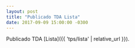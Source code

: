 ```yaml
---
layout: post
title: "Publicado TDA Lista"
date: 2017-09-09 15:00:00 -0300
---
```


Publicado TDA [Lista]({{ 'tps/lista' | relative_url }}).
